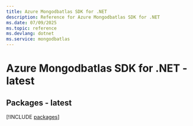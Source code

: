 ```yaml
---
title: Azure Mongodbatlas SDK for .NET
description: Reference for Azure Mongodbatlas SDK for .NET
ms.date: 07/09/2025
ms.topic: reference
ms.devlang: dotnet
ms.service: mongodbatlas
---
```

# Azure Mongodbatlas SDK for .NET - latest
## Packages - latest
[!INCLUDE [packages](mongodbatlas-index.md)]